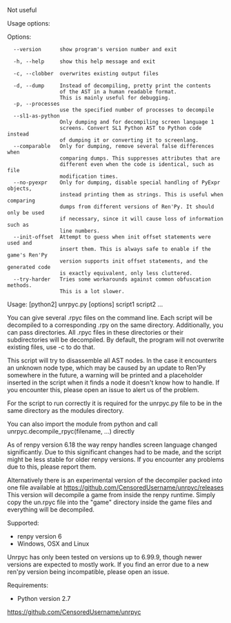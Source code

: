 Not useful

Usage options:

Options:
```
  --version      show program's version number and exit

  -h, --help     show this help message and exit

  -c, --clobber  overwrites existing output files

  -d, --dump     Instead of decompiling, pretty print the contents
                 of the AST in a human readable format.
                 This is mainly useful for debugging.
  -p, --processes
                 use the specified number of processes to decompile
  --sl1-as-python
                 Only dumping and for decompiling screen language 1
                 screens. Convert SL1 Python AST to Python code instead
                 of dumping it or converting it to screenlang.
  --comparable   Only for dumping, remove several false differences when
                 comparing dumps. This suppresses attributes that are
                 different even when the code is identical, such as file
                 modification times.
  --no-pyexpr    Only for dumping, disable special handling of PyExpr objects,
                 instead printing them as strings. This is useful when comparing
                 dumps from different versions of Ren'Py. It should only be used
                 if necessary, since it will cause loss of information such as
                 line numbers.
  --init-offset  Attempt to guess when init offset statements were used and
                 insert them. This is always safe to enable if the game's Ren'Py
                 version supports init offset statements, and the generated code
                 is exactly equivalent, only less cluttered.
  --try-harder   Tries some workarounds against common obfuscation methods.
                 This is a lot slower.
```
Usage: [python2] unrpyc.py [options] script1 script2 ...

You can give several .rpyc files on the command line. Each script will be
decompiled to a corresponding .rpy on the same directory. Additionally, you can
pass directories. All .rpyc files in these directories or their subdirectories
will be decompiled. By default, the program will not overwrite existing files,
use -c to do that.

This script will try to disassemble all AST nodes. In the case it encounters an
unknown node type, which may be caused by an update to Ren'Py somewhere in the
future, a warning will be printed and a placeholder inserted in the script when
it finds a node it doesn't know how to handle. If you encounter this, please
open an issue to alert us of the problem.

For the script to run correctly it is required for the unrpyc.py file to be in
the same directory as the modules directory.

You can also import the module from python and call
unrpyc.decompile_rpyc(filename, ...) directly

As of renpy version 6.18 the way renpy handles screen language changed
significantly. Due to this significant changes had to be made, and the script
might be less stable for older renpy versions. If you encounter any problems
due to this, please report them.

Alternatively there is an experimental version of the decompiler packed into
one file available at https://github.com/CensoredUsername/unrpyc/releases
This version will decompile a game from inside the renpy runtime. Simply copy
the un.rpyc file into the "game" directory inside the game files and everything
will be decompiled.

Supported:
* renpy version 6
* Windows, OSX and Linux

Unrpyc has only been tested on versions up to 6.99.9, though newer versions are
expected to mostly work. If you find an error due to a new ren'py version being
incompatible, please open an issue.

Requirements:
* Python version 2.7

https://github.com/CensoredUsername/unrpyc
